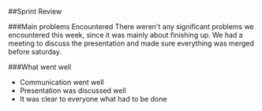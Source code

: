 ##Sprint Review

###Main problems  Encountered
There weren't any significant problems we encountered this week, since it was mainly about finishing up. 
We had a meeting to discuss the presentation and made sure everything was merged before saturday. 


###What went well
- Communication went well
- Presentation was discussed well
- It was clear to everyone what had to be done